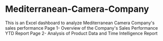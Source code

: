# Mediterranean-Camera-Company
This is an Excel dashboard to analyze Mediterranean Camera Company's sales performance
Page 1- Overview of the Company's Sales Performance YTD Report
Page 2- Analysis of Product Data and Time Intelligence Report
